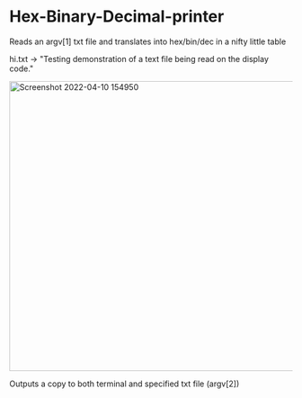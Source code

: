 # Hex-Binary-Decimal-printer
Reads an argv[1] txt file and translates into hex/bin/dec in a nifty little table



hi.txt -> 
"Testing demonstration
of a text file being read on
the display code."

<img width="515" alt="Screenshot 2022-04-10 154950" src="https://user-images.githubusercontent.com/80862366/162643268-b94b4284-ac1d-4901-ae10-8229cd852350.png">

Outputs a copy to both terminal and specified txt file (argv[2])
